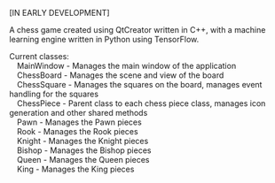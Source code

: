 [IN EARLY DEVELOPMENT]  
  
A chess game created using QtCreator written in C++, with a machine learning engine written in Python using TensorFlow.  
  
Current classes:  
&ensp;&ensp;MainWindow    - Manages the main window of the application      
&ensp;&ensp;ChessBoard    - Manages the scene and view of the board  
&ensp;&ensp;ChessSquare   - Manages the squares on the board, manages event handling for the squares  
&ensp;&ensp;ChessPiece    - Parent class to each chess piece class, manages icon generation and other shared methods  
&ensp;&ensp;Pawn          - Manages the Pawn pieces  
&ensp;&ensp;Rook          - Manages the Rook pieces  
&ensp;&ensp;Knight        - Manages the Knight pieces  
&ensp;&ensp;Bishop        - Manages the Bishop pieces  
&ensp;&ensp;Queen         - Manages the Queen pieces  
&ensp;&ensp;King          - Manages the King pieces  

